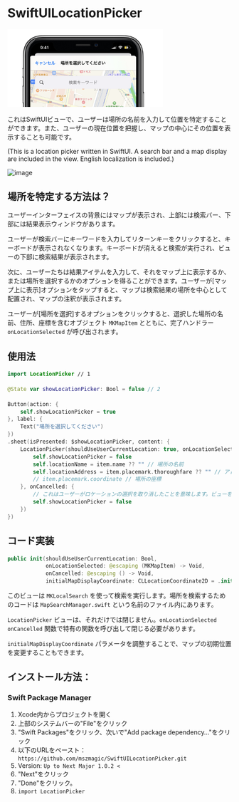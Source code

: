 # SwiftUILocationPicker

<img width="350" alt="image" src="/social-image.png">

これはSwiftUIビューで、ユーザーは場所の名前を入力して位置を特定することができます。また、ユーザーの現在位置を把握し、マップの中心にその位置を表示することも可能です。

(This is a location picker written in SwiftUI. A search bar and a map display are included in the view. English localization is included.)

<img width="350" alt="image" src="/demo-image.gif">

## 場所を特定する方法は？

ユーザーインターフェイスの背景にはマップが表示され、上部には検索バー、下部には結果表示ウィンドウがあります。

ユーザーが検索バーにキーワードを入力してリターンキーをクリックすると、キーボードが表示されなくなります。キーボードが消えると検索が実行され、ビューの下部に検索結果が表示されます。

次に、ユーザーたちは結果アイテムを入力して、それをマップ上に表示するか、または場所を選択するかのオプションを得ることができます。ユーザーが[マップ上に表示]オプションをタップすると、マップは検索結果の場所を中心として配置され、マップの注釈が表示されます。

ユーザーが[場所を選択]するオプションをクリックすると、選択した場所の名前、住所、座標を含むオブジェクト `MKMapItem` とともに、完了ハンドラー `onLocationSelected` が呼び出されます。

## 使用法

```swift
import LocationPicker // 1

@State var showLocationPicker: Bool = false // 2

Button(action: {
    self.showLocationPicker = true
}, label: {
    Text("場所を選択してください")
})
.sheet(isPresented: $showLocationPicker, content: {
    LocationPicker(shouldUseUserCurrentLocation: true, onLocationSelected: { item in
        self.showLocationPicker = false
        self.locationName = item.name ?? "" // 場所の名前
        self.locationAddress = item.placemark.thoroughfare ?? "" // アドレス
        // item.placemark.coordinate // 場所の座標
    }, onCancelled: {
        // これはユーザーがロケーションの選択を取り消したことを意味します。ビューを閉じてください。
        self.showLocationPicker = false
    })
})
```

## コード実装

```swift
public init(shouldUseUserCurrentLocation: Bool, 
            onLocationSelected: @escaping (MKMapItem) -> Void, 
            onCancelled: @escaping () -> Void, 
            initialMapDisplayCoordinate: CLLocationCoordinate2D = .init(latitude: 35.68110, longitude: 139.76687))
```

このビューは `MKLocalSearch` を使って検索を実行します。場所を検索するためのコードは `MapSearchManager.swift` という名前のファイル内にあります。

`LocationPicker` ビューは、それだけでは閉じません。`onLocationSelected` `onCancelled` 関数で特有の関数を呼び出して閉じる必要があります。

`initialMapDisplayCoordinate` パラメータを調整することで、マップの初期位置を変更することもできます。

## インストール方法：

### Swift Package Manager

1. Xcode内からプロジェクトを開く
2. 上部のシステムバーの"File"をクリック
3. "Swift Packages"をクリック、次いで"Add package dependency…"をクリック
4. 以下のURLをペースト：`https://github.com/mszmagic/SwiftUILocationPicker.git`
5. Version: `Up to Next Major 1.0.2 <`
6. "Next"をクリック
7. "Done"をクリック。
8. `import LocationPicker`
